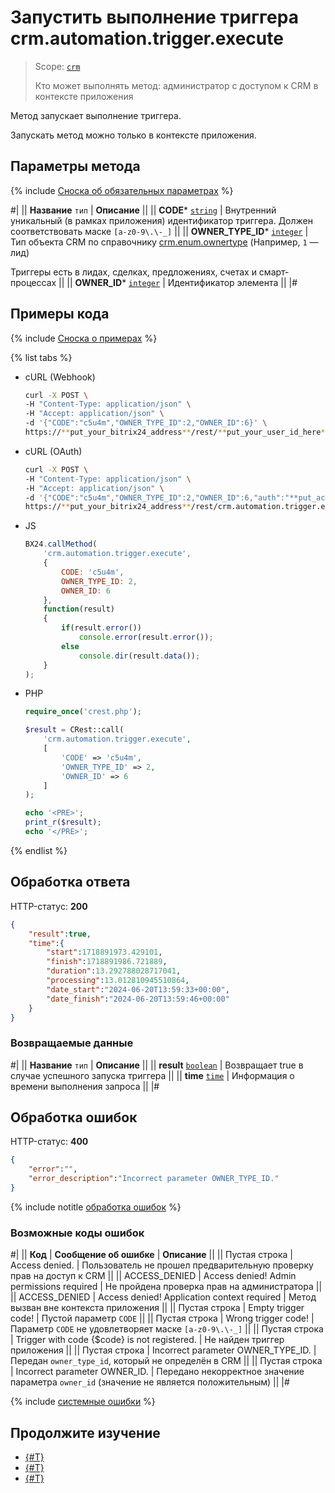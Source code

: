 # Запустить выполнение триггера crm.automation.trigger.execute

> Scope: [`crm`](../../../scopes/permissions.md)
>
> Кто может выполнять метод: администратор с доступом к CRM в контексте приложения 

Метод запускает выполнение триггера.

Запускать метод можно только в контексте приложения.

## Параметры метода

{% include [Сноска об обязательных параметрах](../../../../_includes/required.md) %}

#|
|| **Название**
`тип` | **Описание** ||
|| **CODE***
[`string`](../../../data-types.md) | Внутренний уникальный (в рамках приложения) идентификатор триггера. Должен соответствовать маске `[a-z0-9\.\-_]` ||
|| **OWNER_TYPE_ID***
[`integer`](../../../data-types.md) | Тип объекта CRM по справочнику [crm.enum.ownertype](../../auxiliary/enum/crm-enum-owner-type.md) (Например, `1` — лид)

Триггеры есть в лидах, сделках, предложениях, счетах и смарт-процессах
||
|| **OWNER_ID***
[`integer`](../../../data-types.md) | Идентификатор элемента ||
|#

## Примеры кода

{% include [Сноска о примерах](../../../../_includes/examples.md) %}

{% list tabs %}

- cURL (Webhook)

    ```bash
    curl -X POST \
    -H "Content-Type: application/json" \
    -H "Accept: application/json" \
    -d '{"CODE":"c5u4m","OWNER_TYPE_ID":2,"OWNER_ID":6}' \
    https://**put_your_bitrix24_address**/rest/**put_your_user_id_here**/**put_your_webhook_here**/crm.automation.trigger.execute
    ```

- cURL (OAuth)

    ```bash
    curl -X POST \
    -H "Content-Type: application/json" \
    -H "Accept: application/json" \
    -d '{"CODE":"c5u4m","OWNER_TYPE_ID":2,"OWNER_ID":6,"auth":"**put_access_token_here**"}' \
    https://**put_your_bitrix24_address**/rest/crm.automation.trigger.execute
    ```

- JS

    ```js
    BX24.callMethod(
        'crm.automation.trigger.execute',
        {
            CODE: 'c5u4m',
            OWNER_TYPE_ID: 2,
            OWNER_ID: 6
        },
        function(result) 
        {
            if(result.error())
                console.error(result.error());
            else
                console.dir(result.data());
        }
    );
    ```

- PHP

    ```php
    require_once('crest.php');

    $result = CRest::call(
        'crm.automation.trigger.execute',
        [
            'CODE' => 'c5u4m',
            'OWNER_TYPE_ID' => 2,
            'OWNER_ID' => 6
        ]
    );

    echo '<PRE>';
    print_r($result);
    echo '</PRE>';
    ```

{% endlist %}

## Обработка ответа

HTTP-статус: **200**

```json
{
    "result":true,
    "time":{
        "start":1718891973.429101,
        "finish":1718891986.721889,
        "duration":13.292788028717041,
        "processing":13.012810945510864,
        "date_start":"2024-06-20T13:59:33+00:00",
        "date_finish":"2024-06-20T13:59:46+00:00"
    }
}
```

### Возвращаемые данные

#|
|| **Название**
`тип` | **Описание** ||
|| **result**
[`boolean`](../../../data-types.md) | Возвращает true в случае успешного запуска триггера ||
|| **time**
[`time`](../../../data-types.md) | Информация о времени выполнения запроса ||
|#

## Обработка ошибок

HTTP-статус: **400**

```json
{
    "error":"",
    "error_description":"Incorrect parameter OWNER_TYPE_ID."
}
```

{% include notitle [обработка ошибок](../../../../_includes/error-info.md) %}

### Возможные коды ошибок

#|
|| **Код** | **Cообщение об ошибке** | **Описание** ||
|| Пустая строка | Access denied. | Пользователь не прошел предварительную проверку прав на доступ к CRM ||
|| ACCESS_DENIED | Access denied! Admin permissions required | Не пройдена проверка прав на администратора ||
|| ACCESS_DENIED | Access denied! Application context required | Метод вызван вне контекста приложения ||
|| Пустая строка | Empty trigger code! | Пустой параметр `CODE` ||
|| Пустая строка | Wrong trigger code! | Параметр `CODE` не удовлетворяет маске `[a-z0-9\.\-_]` ||
|| Пустая строка | Trigger with code {$code} is not registered. | Не найден триггер приложения ||
|| Пустая строка | Incorrect parameter OWNER_TYPE_ID. | Передан `owner_type_id`, который не определён в CRM ||
|| Пустая строка | Incorrect parameter OWNER_ID. | Передано некорректное значение параметра `owner_id` (значение не является положительным) ||
|#

{% include [системные ошибки](../../../../_includes/system-errors.md) %}

## Продолжите изучение 

- [{#T}](./crm-automation-trigger-add.md)
- [{#T}](./crm-automation-trigger-list.md)
- [{#T}](./crm-automation-trigger-delete.md)
